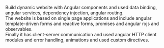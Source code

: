 Build dynamic website with Angular components and used data binding, angular services, dependency
injection, angular routing.<br/>
The website is based on single page applications and include angular template-driven forms and reactive
forms, promises and angular rxjs and observables.<br/>
Finally it has client-server communication and used angular HTTP client modules and error handling,
animations and used custom directives.<br/>
